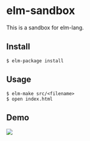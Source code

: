 # elm-sandbox
This is a sandbox for elm-lang.

## Install

```
$ elm-package install
```

## Usage

```
$ elm-make src/<filename>
$ open index.html
```

## Demo

![](media/danmaku.gif)
